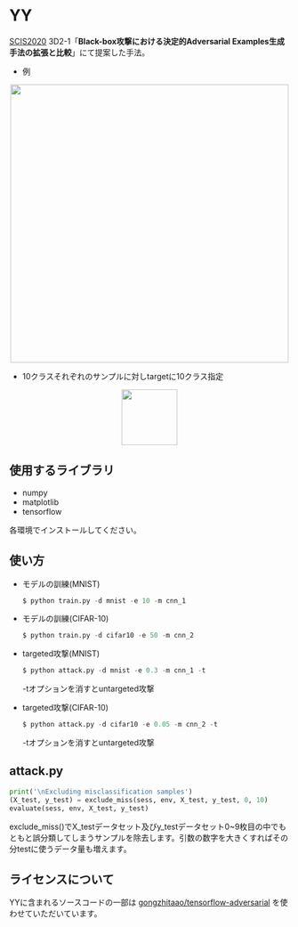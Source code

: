 # YY

[SCIS2020](https://www.iwsec.org/scis/2020/) 3D2-1「**Black-box攻撃における決定的Adversarial Examples生成手法の拡張と比較**」にて提案した手法。

- 例
<div align="center">
  <img src="https://user-images.githubusercontent.com/60645850/73763102-512fe480-47b4-11ea-94a5-e01ef4ff6847.png" width="500px">
</div>

- 10クラスそれぞれのサンプルに対しtargetに10クラス指定
<div align="center">
  <img src="https://user-images.githubusercontent.com/60645850/73920006-f1e2e900-4907-11ea-83e7-06aaa2ec1ee0.png" width="100px">
</div>



## 使用するライブラリ

- numpy
- matplotlib
- tensorflow

各環境でインストールしてください。



## 使い方

- モデルの訓練(MNIST)
  ```python
  $ python train.py -d mnist -e 10 -m cnn_1
  ```

- モデルの訓練(CIFAR-10)
  ```python
  $ python train.py -d cifar10 -e 50 -m cnn_2
  ```
  
- targeted攻撃(MNIST)
  ```python
  $ python attack.py -d mnist -e 0.3 -m cnn_1 -t
  ```
  -tオプションを消すとuntargeted攻撃

- targeted攻撃(CIFAR-10)
  ```python
  $ python attack.py -d cifar10 -e 0.05 -m cnn_2 -t
  ```
  -tオプションを消すとuntargeted攻撃



## attack.py

```python
print('\nExcluding misclassification samples')
(X_test, y_test) = exclude_miss(sess, env, X_test, y_test, 0, 10)
evaluate(sess, env, X_test, y_test)
```
exclude_miss()でX_testデータセット及びy_testデータセット0~9枚目の中でもともと誤分類してしまうサンプルを除去します。引数の数字を大きくすればその分testに使うデータ量も増えます。



## ライセンスについて

YYに含まれるソースコードの一部は [gongzhitaao/tensorflow-adversarial](https://github.com/gongzhitaao/tensorflow-adversarial) を使わせていただいています。
